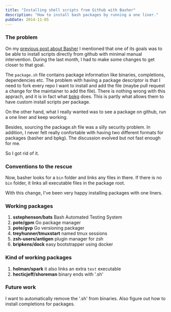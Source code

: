 ```yaml
---
title: "Installing shell scripts from Github with Basher"
description: "How to install bash packages by running a one liner."
pubDate: 2014-11-05
---
```


### The problem

On my [previous post about Basher](/posts/2014-08-20-basher-a-package-manager-for-shell-scripts/) I mentioned that one of its goals was to be able to install scripts directly from github with minimal manual intervention. During the last month, I had to make some changes to get closer to that goal.

The `package.sh` file contains package information like binaries, completions, dependencies etc. The problem with having a package descriptor is that I need to fork every repo I want to install and add the file (maybe pull request a change for the maintainer to add the file). There is nothing wrong with this apprach, and it is in fact what [bpkg](https://github.com/bpkg/bpkg) does. This is partly what allows them to have custom install scripts per package.

On the other hand, what I really wanted was to see a package on github, run a one liner and keep working.

Besides, sourcing the package.sh file was a silly security problem. In addition, I never felt really confortable with having two different formats for packages (basher and bpkg). The discussion evolved but not fast enough for me.

So I got rid of it.

### Conventions to the rescue

Now, basher looks for a `bin` folder and links any files in there. If there is no `bin` folder, it links all executable files in the package root.

With this change, I've been very happy installing packages with one liners.

### Working packages

1. **sstephenson/bats** Bash Automated Testing System
2. **pote/gpm** Go package manager
3. **pote/gvp** Go versioning packager
4. **treyhunner/tmuxstart** named tmux sessions
5. **zsh-users/antigen** plugin manager for zsh
6. **bripkens/dock** easy bootstrapper using docker

### Kind of working packages

1. **holman/spark** it also links an extra `test` executable
2. **hecticjeff/shoreman** binary ends with '.sh'

### Future work

I want to automatically remove the '.sh' from binaries. Also figure out how to install completions for packages.